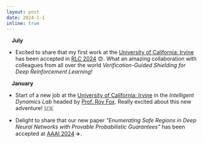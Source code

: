 ```yaml
---
layout: post
date: 2024-1-1
inline: true
---
```



&emsp;**July** 

- Excited to share that my first work at the <a href='https://uci.edu'>University of California: Irvine</a> has been accepted in <a href='https://rl-conference.cc'>RLC 2024</a> 😍. What an amazing collaboration with colleagues from all over the world *Verification-Guided Shielding for Deep Reinforcement Learning*!


&emsp;**January** 

- Start of a new job at the <a href='https://uci.edu'>University of California: Irvine</a> in the *Intelligent Dynamics Lab* headed by <a href='https://royf.org'>Prof. Roy Fox</a>. Really excited about this new adventure! 🇺🇸

- Delight to share that our new paper *"Enumerating Safe Regions in Deep Neural Networks with Provable Probabilistic Guarantees"* has been accepted at <a href='https://aaai.org/aaai-conference/'>AAAI 2024</a> ✈️.